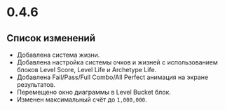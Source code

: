 # 0.4.6

## Список изменений

- Добавлена система жизни.
- Добавлена настройка системы очков и жизней с использованием блоков Level Score, Level Life и Archetype Life.
- Добавлена Fail/Pass/Full Combo/All Perfect анимация на экране результатов.
- Перемещено окно диаграммы в Level Bucket блок.
- Изменен максимальный счёт до `1,000,000`.
